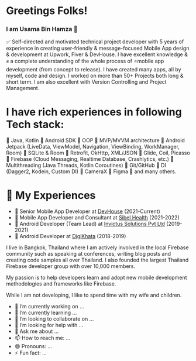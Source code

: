 # Greetings Folks!
### I am Usama Bin Hamza 💚

✅ Self-directed and motivated technical project developer with 5 years of experience in creating user-friendly & message-focused Mobile App design & development at Upwork, Fiver & DevHouse. I have excellent knowledge & ✊ a complete understanding of the whole process of ⭐mobile app development (from concept to release). I have created many apps, all by myself, code and design. I worked on more than 50+ Projects both long & short term. I am also excellent with Version Controlling and Project Management. 

# I have rich experiences in following Tech stack:

🔧 Java, Kotlin
🔧 Android SDK
🔧 OOP
🔧 MVP/MVVM architecture
🔧 Android Jetpack (LiveData, ViewModel, Navigation, ViewBinding, WorkManager, Room)
🔧 SQLite & Room
🔧 Retrofit, OkHttp, XML/JSON
🔧 Glide, Coil, Picasso
🔧 Firebase (Cloud Messaging, Realtime Database, Crashlytics, etc.)
🔧 Multithreading (Java Threads, Kotlin Coroutines)
🔧 Git/GitHub
🔧 DI (Dagger2, Kodein, Custom DI)
🔧 CameraX
🔧 Figma
🔧 and many others.

# 💼 My Experiences

- 💼 Senior Mobile App Developer at [DevHouse](https://devhouse.co/)  (2021-Current)
- 💼 Mobile App Developer and Consultant at [Sibel Health](https://www.sibelhealth.com/)  (2021-2022)
- 💼 Android Developer (Team Lead) at [Invictus Solutions Pvt Ltd](https://invictussolutions.co/)  (2019-2021)
- 💼 Android Developer at [DigiKhata](https://digikhata.pk/)  (2018-2019)




I live in Bangkok, Thailand where I am actively involved in the local Firebase community such as speaking at conferences, writing blog posts and creating code samples all over Thailand. I also founded the largest Thailand Firebase developer group with over 10,000 members.

My passion is to help developers learn and adopt new mobile development methodologies and frameworks like Firebase.

While I am not developing, I like to spend time with my wife and children.


- 🔭 I’m currently working on ...
- 🌱 I’m currently learning ...
- 👯 I’m looking to collaborate on ...
- 🤔 I’m looking for help with ...
- 💬 Ask me about ...
- 📫 How to reach me: ...
- 😄 Pronouns: ...
- ⚡ Fun fact: ...


